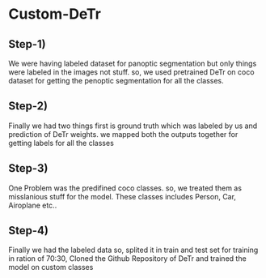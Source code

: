 # Custom-DeTr


## Step-1)
We were having labeled dataset for panoptic segmentation but only things were labeled in the images not stuff. so, we used pretrained DeTr on coco dataset for getting the penoptic segmentation for all the classes. 

## Step-2)
Finally we had two things first is ground truth which was labeled by us and prediction of DeTr weights. we mapped both the outputs together for getting labels for all the classes 

## Step-3)
One Problem was the predifined coco classes. so, we treated them as misslanious stuff for the model. These classes includes Person, Car, Airoplane etc..

## Step-4)
Finally we had the labeled data so, splited it in train and test set for training in ration of 70:30, Cloned the Github Repository of DeTr and trained the model on custom classes
